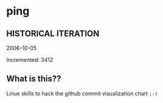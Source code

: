 # ping

## HISTORICAL ITERATION
2006-10-05

Incremented: 3412

## What is this?? 
Linux skills to hack the github commit visualization chart `;-)`
